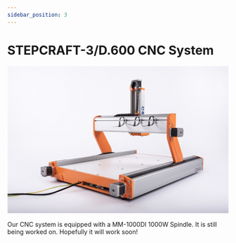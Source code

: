 ```yaml
---
sidebar_position: 3
---
```


# STEPCRAFT-3/D.600 CNC System

![Stepcraft D.600](./assets/3dp/stepcraftd600.jpg)

Our CNC system is equipped with a MM-1000DI 1000W Spindle. It is still being worked on. Hopefully it will work soon!